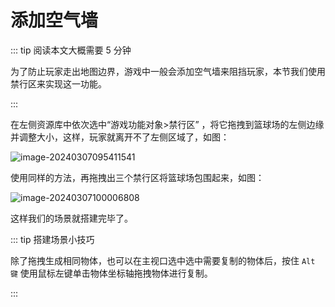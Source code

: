 # 添加空气墙

::: tip 阅读本文大概需要 5 分钟

为了防止玩家走出地图边界，游戏中一般会添加空气墙来阻挡玩家，本节我们使用禁行区来实现这一功能。

:::

在左侧资源库中依次选中“游戏功能对象>禁行区” ，将它拖拽到篮球场的左侧边缘并调整大小，这样，玩家就离开不了左侧区域了，如图：

![image-20240307095411541](https://arkimg.ark.online/image-20240307095411541.webp)

使用同样的方法，再拖拽出三个禁行区将篮球场包围起来，如图：

![image-20240307100006808](https://arkimg.ark.online/image-20240307100006808.webp)

这样我们的场景就搭建完毕了。

::: tip 搭建场景小技巧

除了拖拽生成相同物体，也可以在主视口选中选中需要复制的物体后，按住 `Alt 键` 使用鼠标左键单击物体坐标轴拖拽物体进行复制。

:::
